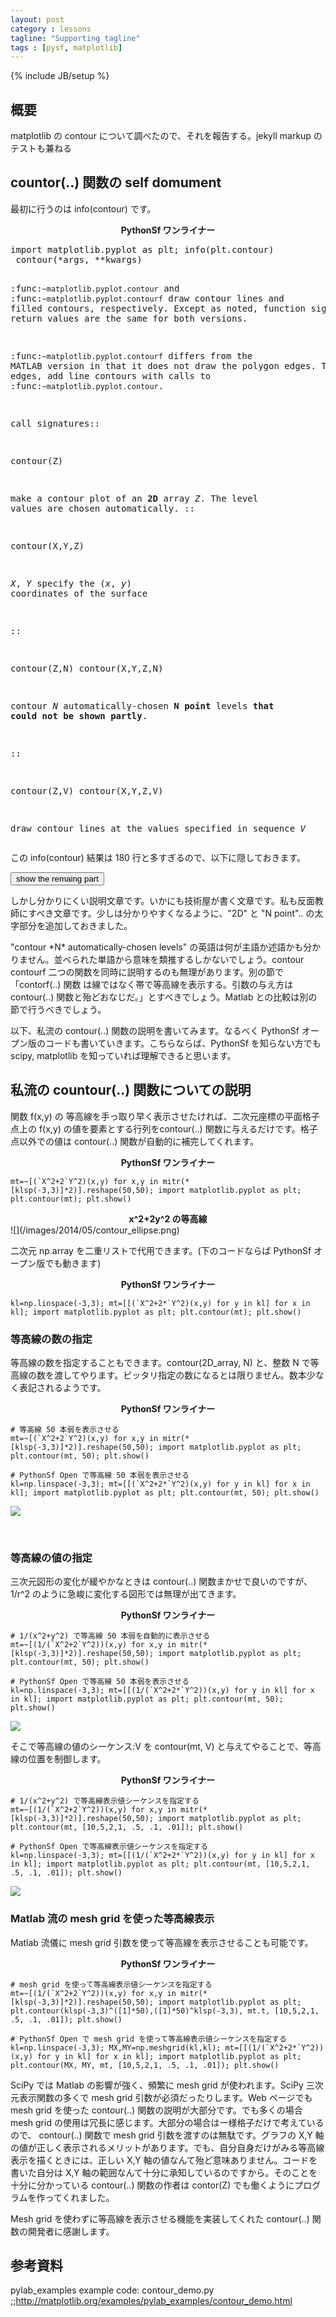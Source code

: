 ```yaml
---
layout: post
category : lessons
tagline: "Supporting tagline"
tags : [pysf, matplotlib]
---
```

{% include JB/setup %}

## 概要
matplotlib の contour について調べたので、それを報告する。jekyll markup のテストも兼ねる

## countor(..) 関数の self domument
最初に行うのは info(contour) です。

<center><b>PythonSf ワンライナー</b></center>
<pre>
import matplotlib.pyplot as plt; info(plt.contour)
 contour(*args, **kwargs)

:func:`~matplotlib.pyplot.contour` and
:func:`~matplotlib.pyplot.contourf` draw contour lines and
filled contours, respectively.  Except as noted, function
signatures and return values are the same for both versions.

:func:`~matplotlib.pyplot.contourf` differs from the MATLAB
version in that it does not draw the polygon edges.
To draw edges, add line contours with
calls to :func:`~matplotlib.pyplot.contour`.


call signatures::

  contour(Z)

make a contour plot of an <b>2D</b> array *Z*. The level values are chosen
automatically.
::

  contour(X,Y,Z)

*X*, *Y* specify the (*x*, *y*) coordinates of the surface

::

  contour(Z,N)
  contour(X,Y,Z,N)

contour *N* automatically-chosen <b>N point</b> levels <b>that could not be shown partly</b>.

::

  contour(Z,V)
  contour(X,Y,Z,V)

draw contour lines at the values specified in sequence *V*
</pre>

この info(contour) 結果は 180 行と多すぎるので、以下に隠しておきます。

<div id="div_1">
<p><input type="button" value="show the remaing part" style="WIDTH:150px"
   onClick="document.getElementById('div_2').style.display='block';
            document.getElementById('div_1').style.display='none'"></p>
</div>
<div id="div_2" style="display:none">
<p><input type="button" value="hide the remaining part" style="WIDTH:150px"
   onClick="document.getElementById('div_2').style.display='none';
            document.getElementById('div_1').style.display='block'"></p>
<pre>

::

  contourf(..., V)

fill the (len(*V*)-1) regions between the values in *V*

::

  contour(Z, **kwargs)

Use keyword args to control colors, linewidth, origin, cmap ... see
below for more details.

*X*, *Y*, and *Z* must be arrays with the same dimensions.

*Z* may be a masked array, but filled contouring may not
handle internal masked regions correctly.

``C = contour(...)`` returns a
:class:`~matplotlib.contour.QuadContourSet` object.

Optional keyword arguments:

  *colors*: [ None | string | (mpl_colors) ]
    If *None*, the colormap specified by cmap will be used.

    If a string, like 'r' or 'red', all levels will be plotted in this
    color.

    If a tuple of matplotlib color args (string, float, rgb, etc),
    different levels will be plotted in different colors in the order
    specified.

  *alpha*: float
    The alpha blending value

  *cmap*: [ None | Colormap ]
    A cm :class:`~matplotlib.cm.Colormap` instance or
    *None*. If *cmap* is *None* and *colors* is *None*, a
    default Colormap is used.

  *norm*: [ None | Normalize ]
    A :class:`matplotlib.colors.Normalize` instance for
    scaling data values to colors. If *norm* is *None* and
    *colors* is *None*, the default linear scaling is used.

  *levels* [level0, level1, ..., leveln]
    A list of floating point numbers indicating the level
    curves to draw; eg to draw just the zero contour pass
    ``levels=[0]``

  *origin*: [ None | 'upper' | 'lower' | 'image' ]
    If *None*, the first value of *Z* will correspond to the
    lower left corner, location (0,0). If 'image', the rc
    value for ``image.origin`` will be used.

    This keyword is not active if *X* and *Y* are specified in
    the call to contour.

  *extent*: [ None | (x0,x1,y0,y1) ]

    If *origin* is not *None*, then *extent* is interpreted as
    in :func:`matplotlib.pyplot.imshow`: it gives the outer
    pixel boundaries. In this case, the position of Z[0,0]
    is the center of the pixel, not a corner. If *origin* is
    *None*, then (*x0*, *y0*) is the position of Z[0,0], and
    (*x1*, *y1*) is the position of Z[-1,-1].

    This keyword is not active if *X* and *Y* are specified in
    the call to contour.

  *locator*: [ None | ticker.Locator subclass ]
    If *locator* is None, the default
    :class:`~matplotlib.ticker.MaxNLocator` is used. The
    locator is used to determine the contour levels if they
    are not given explicitly via the *V* argument.

  *extend*: [ 'neither' | 'both' | 'min' | 'max' ]
    Unless this is 'neither', contour levels are automatically
    added to one or both ends of the range so that all data
    are included. These added ranges are then mapped to the
    special colormap values which default to the ends of the
    colormap range, but can be set via
    :meth:`matplotlib.colors.Colormap.set_under` and
    :meth:`matplotlib.colors.Colormap.set_over` methods.

  *xunits*, *yunits*: [ None | registered units ]
    Override axis units by specifying an instance of a
    :class:`matplotlib.units.ConversionInterface`.

  *antialiased*: [ True | False ]
    enable antialiasing, overriding the defaults.  For
    filled contours, the default is True.  For line contours,
    it is taken from rcParams['lines.antialiased'].

contour-only keyword arguments:

  *linewidths*: [ None | number | tuple of numbers ]
    If *linewidths* is *None*, the default width in
    ``lines.linewidth`` in ``matplotlibrc`` is used.

    If a number, all levels will be plotted with this linewidth.

    If a tuple, different levels will be plotted with different
    linewidths in the order specified

  *linestyles*: [None | 'solid' | 'dashed' | 'dashdot' | 'dotted' ]
    If *linestyles* is *None*, the 'solid' is used.

    *linestyles* can also be an iterable of the above strings
    specifying a set of linestyles to be used. If this
    iterable is shorter than the number of contour levels
    it will be repeated as necessary.

    If contour is using a monochrome colormap and the contour
    level is less than 0, then the linestyle specified
    in ``contour.negative_linestyle`` in ``matplotlibrc``
    will be used.

contourf-only keyword arguments:

  *nchunk*: [ 0 | integer ]
    If 0, no subdivision of the domain. Specify a positive integer to
    divide the domain into subdomains of roughly *nchunk* by *nchunk*
    points. This may never actually be advantageous, so this option may
    be removed. Chunking introduces artifacts at the chunk boundaries
    unless *antialiased* is *False*.

Note: contourf fills intervals that are closed at the top; that
is, for boundaries *z1* and *z2*, the filled region is::

    z1 < z <= z2

There is one exception: if the lowest boundary coincides with
the minimum value of the *z* array, then that minimum value
will be included in the lowest interval.

**Examples:**

.. plot:: mpl_examples/pylab_examples/contour_demo.py

.. plot:: mpl_examples/pylab_examples/contourf_demo.py

Additional kwargs: hold = [True|False] overrides default hold state
===============================
None
</pre>
<p><input type="button" value="hide the remaining part△" style="WIDTH:150px"
   onClick="document.getElementById('div_2').style.display='none';
            document.getElementById('div_1').style.display='block';
            document.location='#div_1'"></p>
</div>

しかし分かりにくい説明文章です。いかにも技術屋が書く文章です。私も反面教師にすべき文章です。少しは分かりやすくなるように、"2D" と "N point".. の太字部分を追加しておきました。

"contour \*N\* automatically-chosen levels" の英語は何が主語か述語かも分かりません。並べられた単語から意味を類推するしかないでしょう。contour contourf 二つの関数を同時に説明するのも無理があります。別の節で「contorf(..) 関数 は線ではなく帯で等高線を表示する。引数の与え方は contour(..) 関数と殆どおなじだ。」とすべきでしょう。Matlab との比較は別の節で行うべきでしょう。

以下、私流の contour(..) 関数の説明を書いてみます。なるべく PythonSf オープン版のコードも書いていきます。こちらならば、PythonSf を知らない方でも scipy, matplotlib を知っていれば理解できると思います。

## 私流の countour(..) 関数についての説明

関数 f(x,y) の 等高線を手っ取り早く表示させたければ、二次元座標の平面格子点上の f(x,y) の値を要素とする行列をcontour(..) 関数に与えるだけです。格子点以外での値は contour(..) 関数が自動的に補完してくれます。

<center><b>PythonSf ワンライナー</b></center>

    mt=~[(`X^2+2`Y^2)(x,y) for x,y in mitr(*[klsp(-3,3)]*2)].reshape(50,50); import matplotlib.pyplot as plt; plt.contour(mt); plt.show()

<center><b>x^2+2y^2 の等高線</b></center>
![](/images/2014/05/contour_ellipse.png)

二次元 np.array を二重リストで代用できます。(下のコードならば PythonSf オープン版でも動きます)

<center><b>PythonSf ワンライナー</b></center>

    kl=np.linspace(-3,3); mt=[[(`X^2+2*`Y^2)(x,y) for y in kl] for x in kl]; import matplotlib.pyplot as plt; plt.contour(mt); plt.show()


### 等高線の数の指定
等高線の数を指定することもできます。contour(2D_array, N) と、整数 N で等高線の数を渡してやります。ピッタリ指定の数になるとは限りません。数本少なく表記されるようです。
<center><b>PythonSf ワンライナー</b></center>

    # 等高線 50 本弱を表示させる
    mt=~[(`X^2+2`Y^2)(x,y) for x,y in mitr(*[klsp(-3,3)]*2)].reshape(50,50); import matplotlib.pyplot as plt; plt.contour(mt, 50); plt.show()

    # PythonSf Open で等高線 50 本弱を表示させる
    kl=np.linspace(-3,3); mt=[[(`X^2+2*`Y^2)(x,y) for y in kl] for x in kl]; import matplotlib.pyplot as plt; plt.contour(mt, 50); plt.show()

![](/images/2014/05/contour_ellipse_50line.png)

<br>

### 等高線の値の指定

三次元図形の変化が緩やかなときは contour(..) 関数まかせで良いのですが、1/r^2 のように急峻に変化する図形では無理が出てきます。
<center><b>PythonSf ワンライナー</b></center>

    # 1/(x^2+y^2) で等高線 50 本弱を自動的に表示させる
    mt=~[(1/(`X^2+2`Y^2))(x,y) for x,y in mitr(*[klsp(-3,3)]*2)].reshape(50,50); import matplotlib.pyplot as plt; plt.contour(mt, 50); plt.show()

    # PythonSf Open で等高線 50 本弱を表示させる
    kl=np.linspace(-3,3); mt=[[(1/(`X^2+2*`Y^2))(x,y) for y in kl] for x in kl]; import matplotlib.pyplot as plt; plt.contour(mt, 50); plt.show()

![](/images/2014/05/contour_ellipse_1_r_50line.png)

そこで等高線の値のシーケンス:V を contour(mt, V) と与えてやることで、等高線の位置を制御します。
<center><b>PythonSf ワンライナー</b></center>

    # 1/(x^2+y^2) で等高線表示値シーケンスを指定する
    mt=~[(1/(`X^2+2`Y^2))(x,y) for x,y in mitr(*[klsp(-3,3)]*2)].reshape(50,50); import matplotlib.pyplot as plt; plt.contour(mt, [10,5,2,1, .5, .1, .01]); plt.show()

    # PythonSf Open で等高線表示値シーケンスを指定する
    kl=np.linspace(-3,3); mt=[[(1/(`X^2+2*`Y^2))(x,y) for y in kl] for x in kl]; import matplotlib.pyplot as plt; plt.contour(mt, [10,5,2,1, .5, .1, .01]); plt.show()

![](/images/2014/05/contour_ellipse_1_r_50line_with_sq.png)

### Matlab 流の mesh grid を使った等高線表示

Matlab 流儀に mesh grid 引数を使って等高線を表示させることも可能です。
<center><b>PythonSf ワンライナー</b></center>

    # mesh grid を使って等高線表示値シーケンスを指定する
    mt=~[(1/(`X^2+2`Y^2))(x,y) for x,y in mitr(*[klsp(-3,3)]*2)].reshape(50,50); import matplotlib.pyplot as plt; plt.contour(klsp(-3,3)^([1]*50),([1]*50)^klsp(-3,3), mt.t, [10,5,2,1, .5, .1, .01]); plt.show()

    # PythonSf Open で mesh grid を使って等高線表示値シーケンスを指定する
    kl=np.linspace(-3,3); MX,MY=np.meshgrid(kl,kl); mt=[[(1/(`X^2+2*`Y^2))(x,y) for y in kl] for x in kl]; import matplotlib.pyplot as plt; plt.contour(MX, MY, mt, [10,5,2,1, .5, .1, .01]); plt.show()

SciPy では Matlab の影響が強く、頻繁に mesh grid が使われます。SciPy 三次元表示関数の多くで mesh grid 引数が必須だったりします。Web ページでも mesh grid を使った contour(..) 関数の説明が大部分です。でも多くの場合 mesh grid の使用は冗長に感じます。大部分の場合は一様格子だけで考えているので、 contour(..) 関数で mesh grid 引数を渡すのは無駄です。グラフの X,Y 軸の値が正しく表示されるメリットがあります。でも、自分自身だけがみる等高線表示を描くときには、正しい X,Y 軸の値なんて殆ど意味ありません。コードを書いた自分は X,Y 軸の範囲なんて十分に承知しているのですから。そのことを十分に分かっている contour(..) 関数の作者は contor(Z) でも働くようにプログラムを作ってくれました。

Mesh grid を使わずに等高線を表示させる機能を実装してくれた contour(..) 関数の開発者に感謝します。

## 参考資料
pylab_examples example code: contour_demo.py        ;;http://matplotlib.org/examples/pylab_examples/contour_demo.html



